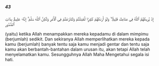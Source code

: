 ##### 43

<span class="ayah">إِذْ يُرِيكَهُمُ ٱللَّهُ فِى مَنَامِكَ قَلِيلًۭا ۖ وَلَوْ أَرَىٰكَهُمْ كَثِيرًۭا لَّفَشِلْتُمْ وَلَتَنَٰزَعْتُمْ فِى ٱلْأَمْرِ وَلَٰكِنَّ ٱللَّهَ سَلَّمَ ۗ إِنَّهُۥ عَلِيمٌۢ بِذَاتِ ٱلصُّدُورِ</span>

<span class="ayah_translation">(yaitu) ketika Allah menampakkan mereka kepadamu di dalam mimpimu (berjumlah) sedikit. Dan sekiranya Allah memperlihatkan mereka kepada kamu (berjumlah) banyak tentu saja kamu menjadi gentar dan tentu saja kamu akan berbantah-bantahan dalam urusan itu, akan tetapi Allah telah menyelamatkan kamu. Sesungguhnya Allah Maha Mengetahui segala isi hati.</span>
